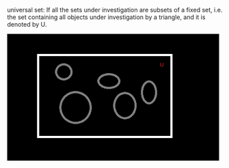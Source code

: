 universal set:
If all the sets under investigation are subsets of a fixed set, i.e. the set containing all objects under investigation by a triangle, and it is denoted by U.

![alt text](image.png)

